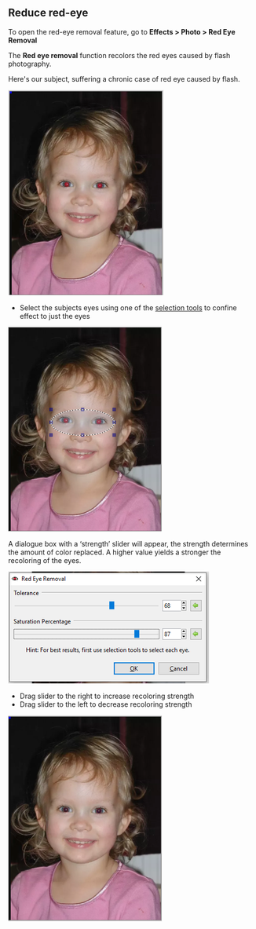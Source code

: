 ## Reduce red-eye ##

To open the red-eye removal feature, go to **Effects > Photo > Red Eye Removal**

The **Red eye removal** function recolors the red eyes caused by flash photography. 

Here's our subject, suffering a chronic case of red eye caused by flash. 

![redeyebefore](img/redeyebefore.PNG)

* Select the subjects eyes using one of the [selection tools](select_overview.md) to confine effect to just the eyes


![redeyeselect](img/redeyeselect.PNG)

A dialogue box with a ‘strength’ slider will appear, the strength determines the amount of color replaced. A higher value yields a  stronger the recoloring of the eyes.


![redeyebox](img/redeyebox.PNG)

* Drag slider to the right to increase recoloring strength
* Drag slider to the left to decrease recoloring strength 


![redeyeafter](img/redeye%20after.PNG)
